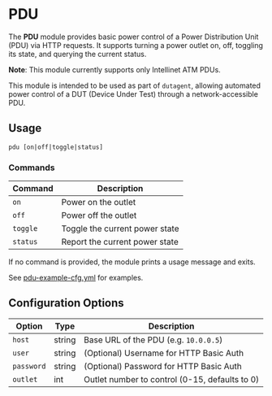 # PDU

The **PDU** module provides basic power control of a Power Distribution Unit (PDU) via HTTP requests. It supports turning a power outlet on, off, toggling its state, and querying the current status.

**Note**: This module currently supports only Intellinet ATM PDUs.

This module is intended to be used as part of `dutagent`, allowing automated power control of a DUT (Device Under Test) through a network-accessible PDU.

## Usage

```
pdu [on|off|toggle|status]
```

### Commands

| Command  | Description                    |
| -------- | ------------------------------ |
| `on`     | Power on the outlet            |
| `off`    | Power off the outlet           |
| `toggle` | Toggle the current power state |
| `status` | Report the current power state |

If no command is provided, the module prints a usage message and exits.

See [pdu-example-cfg.yml](./pdu-example-cfg.yml) for examples. 

## Configuration Options

| Option     | Type   | Description                                    |
| ---------- | ------ | ---------------------------------------------- |
| `host`     | string | Base URL of the PDU (e.g. `10.0.0.5`)          |
| `user`     | string | (Optional) Username for HTTP Basic Auth        |
| `password` | string | (Optional) Password for HTTP Basic Auth        |
| `outlet`   | int    | Outlet number to control (0-15, defaults to 0) |
